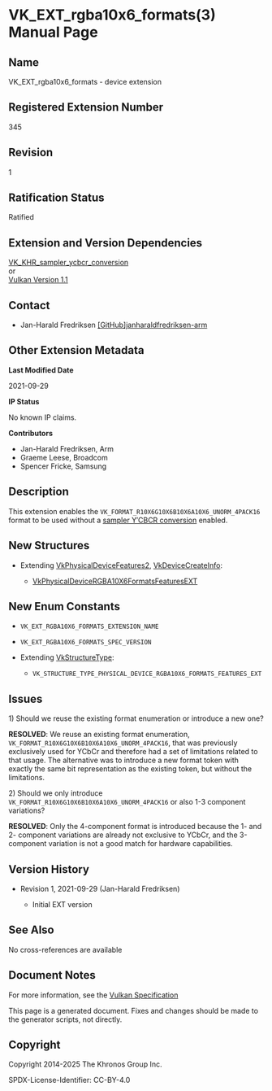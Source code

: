 # VK\_EXT\_rgba10x6\_formats(3) Manual Page

## Name

VK\_EXT\_rgba10x6\_formats - device extension



## [](#_registered_extension_number)Registered Extension Number

345

## [](#_revision)Revision

1

## [](#_ratification_status)Ratification Status

Ratified

## [](#_extension_and_version_dependencies)Extension and Version Dependencies

[VK\_KHR\_sampler\_ycbcr\_conversion](https://registry.khronos.org/vulkan/specs/latest/man/html/VK_KHR_sampler_ycbcr_conversion.html)  
or  
[Vulkan Version 1.1](#versions-1.1)

## [](#_contact)Contact

- Jan-Harald Fredriksen [\[GitHub\]janharaldfredriksen-arm](https://github.com/KhronosGroup/Vulkan-Docs/issues/new?body=%5BVK_EXT_rgba10x6_formats%5D%20%40janharaldfredriksen-arm%0A%2AHere%20describe%20the%20issue%20or%20question%20you%20have%20about%20the%20VK_EXT_rgba10x6_formats%20extension%2A)

## [](#_other_extension_metadata)Other Extension Metadata

**Last Modified Date**

2021-09-29

**IP Status**

No known IP claims.

**Contributors**

- Jan-Harald Fredriksen, Arm
- Graeme Leese, Broadcom
- Spencer Fricke, Samsung

## [](#_description)Description

This extension enables the `VK_FORMAT_R10X6G10X6B10X6A10X6_UNORM_4PACK16` format to be used without a [sampler Y′CBCR conversion](https://registry.khronos.org/vulkan/specs/latest/html/vkspec.html#samplers-YCbCr-conversion) enabled.

## [](#_new_structures)New Structures

- Extending [VkPhysicalDeviceFeatures2](https://registry.khronos.org/vulkan/specs/latest/man/html/VkPhysicalDeviceFeatures2.html), [VkDeviceCreateInfo](https://registry.khronos.org/vulkan/specs/latest/man/html/VkDeviceCreateInfo.html):
  
  - [VkPhysicalDeviceRGBA10X6FormatsFeaturesEXT](https://registry.khronos.org/vulkan/specs/latest/man/html/VkPhysicalDeviceRGBA10X6FormatsFeaturesEXT.html)

## [](#_new_enum_constants)New Enum Constants

- `VK_EXT_RGBA10X6_FORMATS_EXTENSION_NAME`
- `VK_EXT_RGBA10X6_FORMATS_SPEC_VERSION`
- Extending [VkStructureType](https://registry.khronos.org/vulkan/specs/latest/man/html/VkStructureType.html):
  
  - `VK_STRUCTURE_TYPE_PHYSICAL_DEVICE_RGBA10X6_FORMATS_FEATURES_EXT`

## [](#_issues)Issues

1\) Should we reuse the existing format enumeration or introduce a new one?

**RESOLVED**: We reuse an existing format enumeration, `VK_FORMAT_R10X6G10X6B10X6A10X6_UNORM_4PACK16`, that was previously exclusively used for YCbCr and therefore had a set of limitations related to that usage. The alternative was to introduce a new format token with exactly the same bit representation as the existing token, but without the limitations.

2\) Should we only introduce `VK_FORMAT_R10X6G10X6B10X6A10X6_UNORM_4PACK16` or also 1-3 component variations?

**RESOLVED**: Only the 4-component format is introduced because the 1- and 2- component variations are already not exclusive to YCbCr, and the 3-component variation is not a good match for hardware capabilities.

## [](#_version_history)Version History

- Revision 1, 2021-09-29 (Jan-Harald Fredriksen)
  
  - Initial EXT version

## [](#_see_also)See Also

No cross-references are available

## [](#_document_notes)Document Notes

For more information, see the [Vulkan Specification](https://registry.khronos.org/vulkan/specs/latest/html/vkspec.html#VK_EXT_rgba10x6_formats)

This page is a generated document. Fixes and changes should be made to the generator scripts, not directly.

## [](#_copyright)Copyright

Copyright 2014-2025 The Khronos Group Inc.

SPDX-License-Identifier: CC-BY-4.0